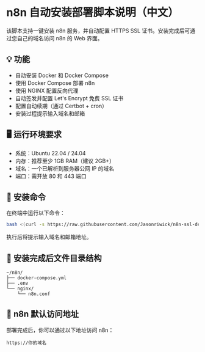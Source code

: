 # n8n 自动安装部署脚本说明（中文）

该脚本支持一键安装 n8n 服务，并自动配置 HTTPS SSL 证书。安装完成后可通过您自己的域名访问 n8n 的 Web 界面。

## 💡 功能

- 自动安装 Docker 和 Docker Compose
- 使用 Docker Compose 部署 n8n
- 使用 NGINX 配置反向代理
- 自动签发并配置 Let's Encrypt 免费 SSL 证书
- 配置自动续期（通过 Certbot + cron）
- 安装过程提示输入域名和邮箱

## 🖥 运行环境要求

- 系统：Ubuntu 22.04 / 24.04
- 内存：推荐至少 1GB RAM（建议 2GB+）
- 域名：一个已解析到服务器公网 IP 的域名
- 端口：需开放 80 和 443 端口

## 🚀 安装命令

在终端中运行以下命令：

```bash
bash <(curl -s https://raw.githubusercontent.com/Jasonriwick/n8n-ssl-deploy/main/n8n-ssl-deploy.sh)
```

执行后将提示输入域名和邮箱地址。

## 📁 安装完成后文件目录结构

```
~/n8n/
├── docker-compose.yml
├── .env
└── nginx/
    └── n8n.conf
```

## 🧩 n8n 默认访问地址

部署完成后，你可以通过以下地址访问 n8n：

```
https://你的域名
```

